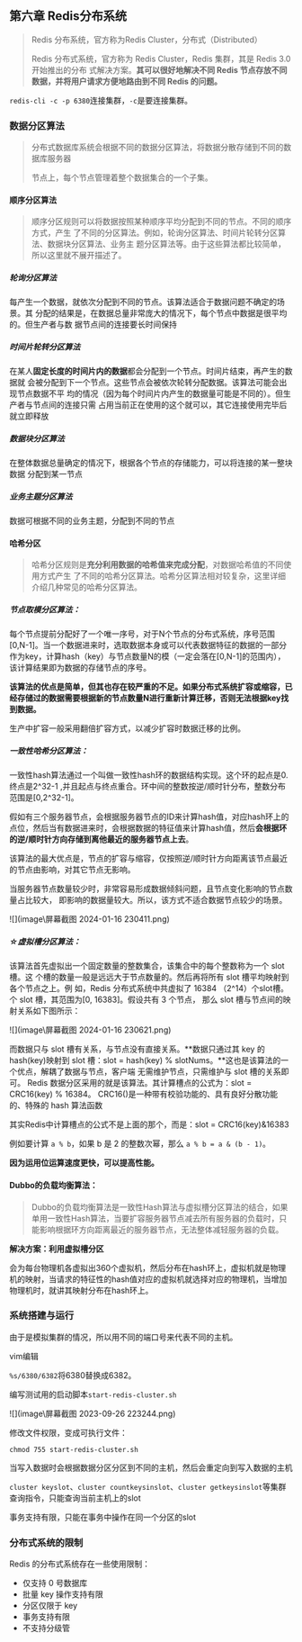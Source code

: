 ## 第六章 Redis分布系统

> Redis 分布系统，官方称为Redis Cluster，分布式（Distributed）
>
> Redis 分布式系统，官方称为 Redis Cluster，Redis 集群，其是 Redis 3.0 开始推出的分布 式解决方案。**其可以很好地解决不同 Redis 节点存放不同数据，并将用户请求方便地路由到不同 Redis 的问题。**



`redis-cli -c -p 6380`连接集群，`-c`是要连接集群。



### 数据分区算法

> 分布式数据库系统会根据不同的数据分区算法，将数据分散存储到不同的数据库服务器
>
> 节点上，每个节点管理着整个数据集合的一个子集。

#### 顺序分区算法

> 顺序分区规则可以将数据按照某种顺序平均分配到不同的节点。不同的顺序方式，产生 了不同的分区算法。例如，轮询分区算法、时间片轮转分区算法、数据块分区算法、业务主 题分区算法等。由于这些算法都比较简单，所以这里就不展开描述了。

##### 轮询分区算法

每产生一个数据，就依次分配到不同的节点。该算法适合于数据问题不确定的场景。其 分配的结果是，在数据总量非常庞大的情况下，每个节点中数据是很平均的。但生产者与数 据节点间的连接要长时间保持

##### 时间片轮转分区算法

在某人**固定长度的时间片内的数据**都会分配到一个节点。时间片结束，再产生的数据就 会被分配到下一个节点。这些节点会被依次轮转分配数据。该算法可能会出现节点数据不平 均的情况（因为每个时间片内产生的数据量可能是不同的）。但生产者与节点间的连接只需 占用当前正在使用的这个就可以，其它连接使用完毕后就立即释放

##### 数据块分区算法

在整体数据总量确定的情况下，根据各个节点的存储能力，可以将连接的某一整块数据 分配到某一节点

##### 业务主题分区算法

数据可根据不同的业务主题，分配到不同的节点



#### 哈希分区

> 哈希分区规则是**充分利用数据的哈希值来完成分配**，对数据哈希值的不同使用方式产生 了不同的哈希分区算法。哈希分区算法相对较复杂，这里详细介绍几种常见的哈希分区算法。

##### **节点取模分区算法**：

每个节点提前分配好了一个唯一序号，对于N个节点的分布式系统，序号范围[0,N-1]。当一个数据进来时，选取数据本身或可以代表数据特征的数据的一部分作为key，计算hash（key）与节点数量N的模（一定会落在[0,N-1]的范围内），该计算结果即为数据的存储节点的序号。

**该算法的优点是简单，但其也存在较严重的不足。如果分布式系统扩容或缩容，已经存储过的数据需要根据新的节点数量N进行重新计算迁移，否则无法根据key找到数据。**

生产中扩容一般采用翻倍扩容方式，以减少扩容时数据迁移的比例。

##### **一致性哈希分区算法：**

一致性hash算法通过一个叫做一致性hash环的数据结构实现。这个环的起点是0.终点是2^32-1 ,并且起点与终点重合。环中间的整数按逆/顺时针分布，整数分布范围是[0,2^32-1]。

假如有三个服务器节点，会根据服务器节点的ID来计算hash值，对应hash环上的点位，然后当有数据进来时，会根据数据的特征值来计算hash值，然后**会根据环的逆/顺时针方向存储到离他最近的服务器节点上去**。

该算法的最大优点是，节点的扩容与缩容，仅按照逆/顺时针方向距离该节点最近的节点由影响，对其它节点无影响。

当服务器节点数量较少时，非常容易形成数据倾斜问题，且节点变化影响的节点数量占比较大， 即影响的数据量较大。所以，该方式不适合数据节点较少的场景。

![](image\屏幕截图 2024-01-16 230411.png)



##### **☆虚拟槽分区算法：**

该算法首先虚拟出一个固定数量的整数集合，该集合中的每个整数称为一个 slot 槽。这 个槽的数量一般是远远大于节点数量的。然后再将所有 slot 槽平均映射到各个节点之上。例 如，Redis 分布式系统中共虚拟了 16384 （2^14）个slot槽。个 slot 槽，其范围为[0, 16383]。假设共有 3 个节点， 那么 slot 槽与节点间的映射关系如下图所示：

![](image\屏幕截图 2024-01-16 230621.png)





而数据只与 slot 槽有关系，与节点没有直接关系。**数据只通过其 key 的 hash(key)映射到 slot 槽：slot = hash(key) % slotNums。**这也是该算法的一个优点，解耦了数据与节点，客户端 无需维护节点，只需维护与 slot 槽的关系即可。 Redis 数据分区采用的就是该算法。其计算槽点的公式为：slot = CRC16(key) % 16384。 CRC16()是一种带有校验功能的、具有良好分散功能的、特殊的 hash 算法函数

其实Redis中计算槽点的公式不是上面的那个，而是：slot = CRC16(key)&16383

例如要计算 `a % b`，如果 b 是 2 的整数次幂，那么 `a % b = a & (b - 1)`。

**因为运用位运算速度更快，可以提高性能。**

#### Dubbo的负载均衡算法：

> Dubbo的负载均衡算法是一致性Hash算法与虚拟槽分区算法的结合，如果单用一致性Hash算法，当要扩容服务器节点减去所有服务器的负载时，只能影响根据环方向距离最近的服务器节点，无法整体减轻服务器的负载。

**解决方案：利用虚拟槽分区**

会为每台物理机各虚拟出360个虚拟机，然后分布在hash环上，虚拟机就是物理机的映射，当请求的特征性的hash值对应的虚拟机就选择对应的物理机，当增加物理机时，就讲其映射分布在hash环上。

### 系统搭建与运行

由于是模拟集群的情况，所以用不同的端口号来代表不同的主机。



vim编辑

`%s/6380/6382`将6380替换成6382。

编写测试用的启动脚本`start-redis-cluster.sh`

![](image\屏幕截图 2023-09-26 223244.png)

修改文件权限，变成可执行文件：

`chmod 755 start-redis-cluster.sh`



当写入数据时会根据数据分区分区到不同的主机，然后会重定向到写入数据的主机



`cluster keyslot`、`cluster countkeysinslot`、`cluster getkeysinslot`等集群查询指令，只能查询当前主机上的slot



事务支持有限，只能在事务中操作在同一个分区的slot



### 分布式系统的限制

Redis 的分布式系统存在一些使用限制： 

* 仅支持 0 号数据库 
* 批量 key 操作支持有限 
* 分区仅限于 key 
* 事务支持有限 
* 不支持分级管